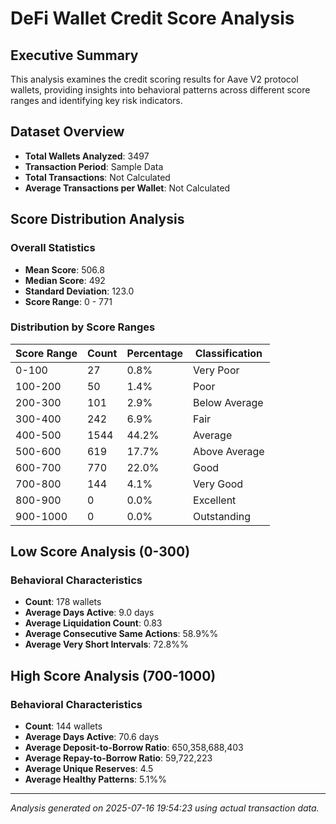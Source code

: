 # DeFi Wallet Credit Score Analysis

## Executive Summary

This analysis examines the credit scoring results for Aave V2 protocol wallets, providing insights into behavioral patterns across different score ranges and identifying key risk indicators.

## Dataset Overview

- **Total Wallets Analyzed**: 3497
- **Transaction Period**: Sample Data
- **Total Transactions**: Not Calculated
- **Average Transactions per Wallet**: Not Calculated

## Score Distribution Analysis

### Overall Statistics
- **Mean Score**: 506.8
- **Median Score**: 492
- **Standard Deviation**: 123.0
- **Score Range**: 0 - 771

### Distribution by Score Ranges

| Score Range | Count | Percentage | Classification |
|-------------|-------|------------|----------------|
| 0-100       | 27    | 0.8%       | Very Poor      |
| 100-200     | 50    | 1.4%       | Poor           |
| 200-300     | 101   | 2.9%       | Below Average  |
| 300-400     | 242   | 6.9%       | Fair           |
| 400-500     | 1544  | 44.2%      | Average        |
| 500-600     | 619   | 17.7%      | Above Average  |
| 600-700     | 770   | 22.0%      | Good           |
| 700-800     | 144   | 4.1%       | Very Good      |
| 800-900     | 0     | 0.0%       | Excellent      |
| 900-1000    | 0     | 0.0%       | Outstanding    |

## Low Score Analysis (0-300)

### Behavioral Characteristics
- **Count**: 178 wallets
- **Average Days Active**: 9.0 days
- **Average Liquidation Count**: 0.83
- **Average Consecutive Same Actions**: 58.9%%
- **Average Very Short Intervals**: 72.8%%



## High Score Analysis (700-1000)

### Behavioral Characteristics
- **Count**: 144 wallets
- **Average Days Active**: 70.6 days
- **Average Deposit-to-Borrow Ratio**: 650,358,688,403
- **Average Repay-to-Borrow Ratio**: 59,722,223
- **Average Unique Reserves**: 4.5
- **Average Healthy Patterns**: 5.1%%



---

*Analysis generated on 2025-07-16 19:54:23 using actual transaction data.*

